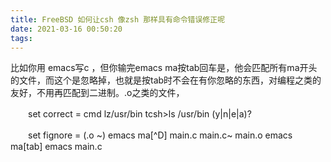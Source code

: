 ```yaml
---
title: FreeBSD 如何让csh 像zsh 那样具有命令错误修正呢
date: 2021-03-16 00:50:20
tags:
---
```


比如你用 emacs写c ，但你输完emacs ma按tab回车是，他会匹配所有ma开头的文件，而这个是忽略掉，也就是按tab时不会在有你忽略的东西，对编程之类的友好，不用再匹配到二进制。.o之类的文件，

　　set correct = cmd lz/usr/bin tcsh>ls /usr/bin (y|n|e|a)?

　　set fignore = (.o \~) emacs ma[^D] main.c main.c~ main.o emacs ma[tab] emacs main.c
